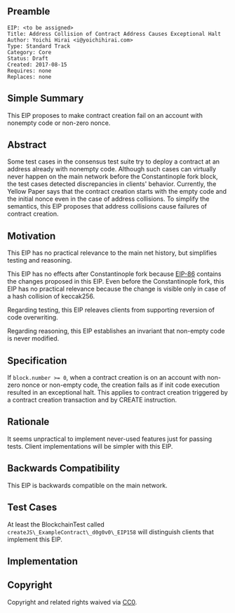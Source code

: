 ## Preamble

    EIP: <to be assigned>
    Title: Address Collision of Contract Address Causes Exceptional Halt
    Author: Yoichi Hirai <i@yoichihirai.com>
    Type: Standard Track
    Category: Core
    Status: Draft
    Created: 2017-08-15
    Requires: none
    Replaces: none


## Simple Summary

This EIP proposes to make contract creation fail on an account with nonempty code or non-zero nonce.

## Abstract

Some test cases in the consensus test suite try to deploy a contract at an address already with nonempty code. Although such cases can virtually never happen on the main network before the Constantinople fork block, the test cases detected discrepancies in clients' behavior.  Currently, the Yellow Paper says that the contract creation starts with the empty code and the initial nonce even in the case of address collisions. To simplify the semantics, this EIP proposes that address collisions cause failures of contract creation.

## Motivation

This EIP has no practical relevance to the main net history, but simplifies testing and reasoning.

This EIP has no effects after Constantinople fork because [EIP-86](https://github.com/ethereum/EIPs/pull/208) contains the changes proposed in this EIP. Even before the Constantinople fork, this EIP has no practical relevance because the change is visible only in case of a hash collision of keccak256.

Regarding testing, this EIP releaves clients from supporting reversion of code overwriting.

Regarding reasoning, this EIP establishes an invariant that non-empty code is never modified.

## Specification

If `block.number >= 0`, when a contract creation is on an account with non-zero nonce or non-empty code, the creation fails as if init code execution resulted in an exceptional halt.  This applies to contract creation triggered by a contract creation transaction and by CREATE instruction.

## Rationale

It seems unpractical to implement never-used features just for passing tests.  Client implementations will be simpler with this EIP.

## Backwards Compatibility

This EIP is backwards compatible on the main network.

## Test Cases

At least the BlockchainTest called `createJS\_ExampleContract\_d0g0v0\_EIP158` will distinguish clients that implement this EIP.

## Implementation

## Copyright
Copyright and related rights waived via [CC0](https://creativecommons.org/publicdomain/zero/1.0/).
